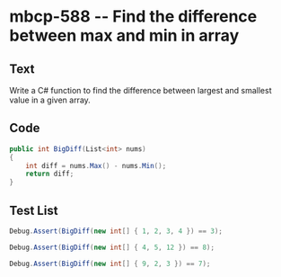 # mbcp-588 -- Find the difference between max and min in array

## Text

Write a C# function to find the difference between largest and smallest value in a given array.

## Code

```csharp
public int BigDiff(List<int> nums) 
{
    int diff = nums.Max() - nums.Min();
    return diff;
}
```

## Test List

```csharp
Debug.Assert(BigDiff(new int[] { 1, 2, 3, 4 }) == 3);
```

```csharp
Debug.Assert(BigDiff(new int[] { 4, 5, 12 }) == 8);
```

```csharp
Debug.Assert(BigDiff(new int[] { 9, 2, 3 }) == 7);
```
